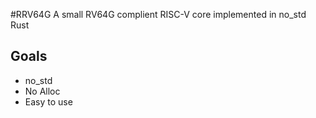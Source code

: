 #RRV64G
A small RV64G complient RISC-V core implemented in no_std Rust

## Goals
- no_std
- No Alloc
- Easy to use
